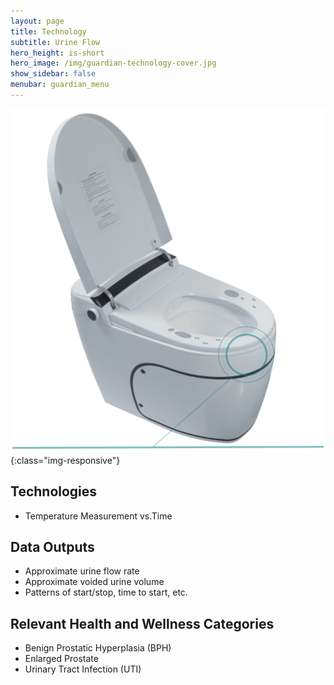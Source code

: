 ```yaml
---
layout: page
title: Technology
subtitle: Urine Flow
hero_height: is-short
hero_image: /img/guardian-technology-cover.jpg
show_sidebar: false
menubar: guardian_menu
---
```


![Image](/img/guardian/urine.png){:class="img-responsive"}

## Technologies
- Temperature Measurement vs.Time

## Data Outputs
- Approximate urine flow rate
- Approximate voided urine volume
- Patterns of start/stop, time to start, etc.

## Relevant Health and Wellness Categories
- Benign Prostatic Hyperplasia (BPH)
- Enlarged Prostate
- Urinary Tract Infection (UTI)